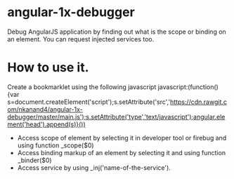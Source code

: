 # angular-1x-debugger
Debug AngularJS application by finding out what is the scope or binding on an element. You can request injected services too.

# How to use it.

Create a bookmarklet using the following javascript
javascript:(function(){var s=document.createElement('script');s.setAttribute('src','https://cdn.rawgit.com/nkanand4/angular-1x-debugger/master/main.js');s.setAttribute('type','text/javascript');angular.element('head').append(s)}())
 - Access scope of element by selecting it in developer tool or firebug and using function _scope($0)
 - Access binding markup of an element by selecting it and using function _binder($0)
 - Access service by using _inj('name-of-the-service').
